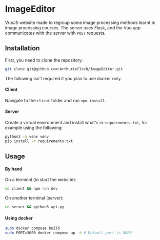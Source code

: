 # ImageEditor

VueJS website made to regroup some image processing methods learnt in image processing courses.
The server uses Flask, and the Vue app communicates with the server with `POST` requests.

## Installation

First, you need to clone the repository:
```bash
git clone git@github.com:ArthurLeFloch/ImageEditor.git
```

The following isn't required if you plan to use docker only.

#### Client
Navigate to the `client` folder and run `npm install`.

#### Server
Create a virtual environment and install what's in `requirements.txt`,
for example using the following:
```bash
python3 -m venv venv
pip install -r requirements.txt
```

## Usage

#### By hand

On a terminal (to start the website):
```bash
cd client && npm run dev
```

On another terminal (server):
```bash
cd server && python3 api.py
```

#### Using docker

```bash
sudo docker compose build
sudo PORT=3000 docker compose up -d # Default port is 8080
```
